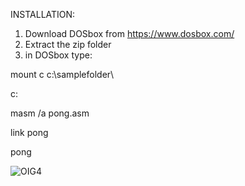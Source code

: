 INSTALLATION:

1) Download DOSbox from https://www.dosbox.com/
2) Extract the zip folder
3) in DOSbox type:

mount c c:\samplefolder\

c:

masm /a pong.asm

link pong

pong

![OIG4](https://github.com/paolo2kk/8086-Assembly-PONG/assets/121867499/7598fd46-375e-40c4-bec2-a9e3a9b663e2)
